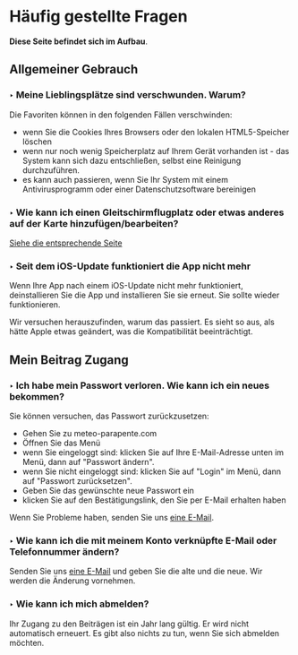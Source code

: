 # Häufig gestellte Fragen

**Diese Seite befindet sich im Aufbau**.

## Allgemeiner Gebrauch

### ‣ Meine Lieblingsplätze sind verschwunden. Warum?

Die Favoriten können in den folgenden Fällen verschwinden:

- wenn Sie die Cookies Ihres Browsers oder den lokalen HTML5-Speicher löschen
- wenn nur noch wenig Speicherplatz auf Ihrem Gerät vorhanden ist - das System kann sich dazu entschließen, selbst eine Reinigung durchzuführen.
- es kann auch passieren, wenn Sie Ihr System mit einem Antivirusprogramm oder einer Datenschutzsoftware bereinigen

### ‣ Wie kann ich einen Gleitschirmflugplatz oder etwas anderes auf der Karte hinzufügen/bearbeiten?

[Siehe die entsprechende Seite](additional/edit-the-map.md)

### ‣ Seit dem iOS-Update funktioniert die App nicht mehr

Wenn Ihre App nach einem iOS-Update nicht mehr funktioniert, deinstallieren Sie die App und installieren Sie sie erneut. Sie sollte wieder funktionieren.

Wir versuchen herauszufinden, warum das passiert. Es sieht so aus, als hätte Apple etwas geändert, was die Kompatibilität beeinträchtigt.

## Mein Beitrag Zugang

### ‣ Ich habe mein Passwort verloren. Wie kann ich ein neues bekommen?
Sie können versuchen, das Passwort zurückzusetzen:

- Gehen Sie zu meteo-parapente.com
- Öffnen Sie das Menü
- wenn Sie eingeloggt sind: klicken Sie auf Ihre E-Mail-Adresse unten im Menü, dann auf "Passwort ändern".
- wenn Sie nicht eingeloggt sind: klicken Sie auf "Login" im Menü, dann auf "Passwort zurücksetzen".
- Geben Sie das gewünschte neue Passwort ein
- klicken Sie auf den Bestätigungslink, den Sie per E-Mail erhalten haben

Wenn Sie Probleme haben, senden Sie uns [eine E-Mail](../contact.md).

### ‣ Wie kann ich die mit meinem Konto verknüpfte E-Mail oder Telefonnummer ändern?
Senden Sie uns [eine E-Mail](../contact.md) und geben Sie die alte und die neue. Wir werden die Änderung vornehmen.

### ‣ Wie kann ich mich abmelden?
Ihr Zugang zu den Beiträgen ist ein Jahr lang gültig. Er wird nicht automatisch erneuert. Es gibt also nichts zu tun, wenn Sie sich abmelden möchten.

